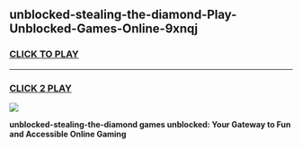 
## unblocked-stealing-the-diamond-Play-Unblocked-Games-Online-9xnqj
<h3>
<a href="https://premium76.site?title=unblocked-stealing-the-diamond&ref=25A">CLICK TO PLAY</a></h3>
<hr>

<h3>
<a href="https://premium76.site?title=unblocked-stealing-the-diamond&ref=25A">CLICK 2 PLAY</a>
  
</h3>

<a href="https://premium76.site?title=unblocked-stealing-the-diamond&ref=25A"><img src="https://clearcache.store/games.png"></a>


**unblocked-stealing-the-diamond games unblocked: Your Gateway to Fun and Accessible Online Gaming**

